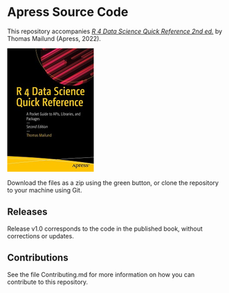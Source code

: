 # Apress Source Code

This repository accompanies [*R 4 Data Science Quick Reference 2nd ed.*](https://www.link.springer.com/book/10.1007/978-1-4842-8780-4) by Thomas Mailund (Apress, 2022).

[comment]: #cover
![Cover image](978-1-4842-8780-4.jpg)

Download the files as a zip using the green button, or clone the repository to your machine using Git.

## Releases

Release v1.0 corresponds to the code in the published book, without corrections or updates.

## Contributions

See the file Contributing.md for more information on how you can contribute to this repository.